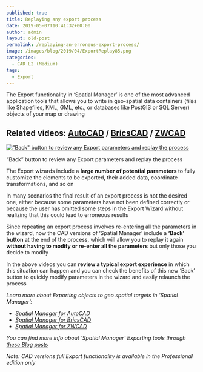 ```yaml
---
published: true
title: Replaying any export process
date: 2019-05-07T10:41:32+00:00
author: admin
layout: old-post
permalink: /replaying-an-erroneus-export-process/
image: /images/blog/2019/04/ExportReplay85.png
categories:
  - CAD L2 (Medium)
tags:
  - Export
---
```

<p>
  The Export functionality in &#8216;Spatial Manager&#8217; is one of the most advanced application tools that allows you to write in geo-spatial data containers (files like Shapefiles, KML, GML, etc., or databases like PostGIS or SQL Server) objects of your map or drawing
</p>

<p>
  <!--more-->
</p>

<h2>
  Related videos: <a href="https://youtu.be/QA-JhYCRno8?rel=0" target="_blank" rel="nofollow"><span><span>AutoCAD</span></span></a> / <a href="https://youtu.be/AtqyMwBmxY4?rel=0" target="_blank" rel="nofollow"><span><span>BricsCAD</span></span></a> / <a href="https://youtu.be/JYrEI7_TAPg?rel=0" target="_blank" rel="nofollow"><span><span>ZWCAD</span></span></a>
</h2>

<div>
  <a href="/images/blog/2019/04/SPMBackExport3.png" target="_blank" rel="nofollow"><img src="/images/blog/2019/04/SPMBackExport3-1024x537.png" alt="&quot;Back&quot; button to review any Export parameters and replay the process" width="625" height="328" srcset="/images/blog/2019/04/SPMBackExport3-1024x537.png 1024w, /images/blog/2019/04/SPMBackExport3-300x157.png 300w, /images/blog/2019/04/SPMBackExport3-768x403.png 768w, /images/blog/2019/04/SPMBackExport3-624x327.png 624w" sizes="(max-width: 625px) 100vw, 625px" /></a>
  
  <p>
    &#8220;Back&#8221; button to review any Export parameters and replay the process
  </p>
</div>

<p>
  The Export wizards include a <strong>large number of potential parameters</strong> to fully customize the elements to be exported, their added data, coordinate transformations, and so on
</p>

<p>
  In many scenarios the final result of an export process is not the desired one, either because some parameters have not been defined correctly or because the user has omitted some steps in the Export Wizard without realizing that this could lead to erroneous results
</p>

<p>
  Since repeating an export process involves re-entering all the parameters in the wizard, now the CAD versions of &#8216;Spatial Manager&#8217; include a <strong>&#8216;Back&#8217; button</strong> at the end of the process, which will allow you to replay it again <strong>without having to modify or re-enter all the parameters</strong> but only those you decide to modify
</p>

<p>
  In the above videos you can <strong>review a typical export experience</strong> in which this situation can happen and you can check the benefits of this new &#8216;Back&#8217; button to quickly modify parameters in the wizard and easily relaunch the process
</p>

<p>
  <em>Learn more about Exporting objects to geo spatial targets in &#8216;Spatial Manager&#8217;:</em>
</p>

<ul>
  <li>
    <span><a href="http://wiki.spatialmanager.com/index.php/Spatial_Manager™_for_AutoCAD_-_FAQs:_Export_(%22Professional%22_edition_only)" target="_blank" rel="nofollow"><span><em>Spatial Manager for AutoCAD</em></span></a></span>
  </li>
  <li>
    <span><span><a href="http://wiki.spatialmanager.com/index.php/Spatial_Manager™_for_BricsCAD_-_FAQs:_Export_(%22Professional%22_edition_only)" target="_blank" rel="nofollow"><span><em>Spatial Manager for BricsCAD</em></span></a></span></span>
  </li>
  <li>
    <span><span><a href="http://wiki.spatialmanager.com/index.php/Spatial_Manager™_for_ZWCAD_-_FAQs:_Export_(%22Professional%22_edition_only)" target="_blank" rel="nofollow"><span><em>Spatial Manager for ZWCAD</em></span></a></span></span>
  </li>
</ul>

_You can find more info about &#8216;Spatial Manager&#8217; Exporting tools through <a href="/tag/export/" target="_blank" rel="nofollow">these Blog posts</a>_

<p>
  <em>Note: CAD versions full Export functionality is available in the Professional edition only</em>
</p>